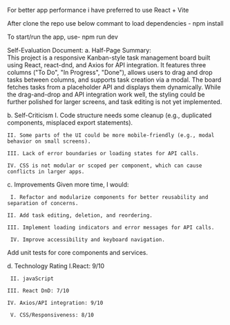 For better app performance i have preferred to use React + Vite

After clone the repo use below commant to load dependencies - 
   npm install 

To start/run the app, use- 
   npm run dev 

Self-Evaluation Document:
a. Half-Page Summary:                       
       This project is a responsive Kanban-style task management board built using React, react-dnd, and Axios for API integration. It features three columns ("To Do", "In Progress", "Done"), allows users to drag and drop tasks between columns, and supports task creation via a modal. The board fetches tasks from a placeholder API and displays them dynamically. While the drag-and-drop and API integration work well, the styling could be further polished for larger screens, and task editing is not yet implemented.

b. Self-Criticism
    I. Code structure needs some cleanup (e.g., duplicated components, misplaced export statements).

    II. Some parts of the UI could be more mobile-friendly (e.g., modal behavior on small screens).

    III. Lack of error boundaries or loading states for API calls.

    IV. CSS is not modular or scoped per component, which can cause conflicts in larger apps.

c. Improvements
Given more time, I would:

     I. Refactor and modularize components for better reusability and separation of concerns.

    II. Add task editing, deletion, and reordering.

    III. Implement loading indicators and error messages for API calls.

     IV. Improve accessibility and keyboard navigation.

Add unit tests for core components and services.


d. Technology Rating
      I.React: 9/10

     II. javaScript

    III. React DnD: 7/10

    IV. Axios/API integration: 9/10

     V. CSS/Responsiveness: 8/10